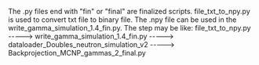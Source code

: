 The .py files end with "fin" or "final" are finalized scripts.
file_txt_to_npy.py is used to convert txt file to binary file. The .npy file can be used in the write_gamma_simulation_1.4_fin.py.
The step may be like: file_txt_to_npy.py -----> write_gamma_simulation_1.4_fin.py -----> dataloader_Doubles_neutron_simulation_v2 -----> Backprojection_MCNP_gammas_2_final.py
